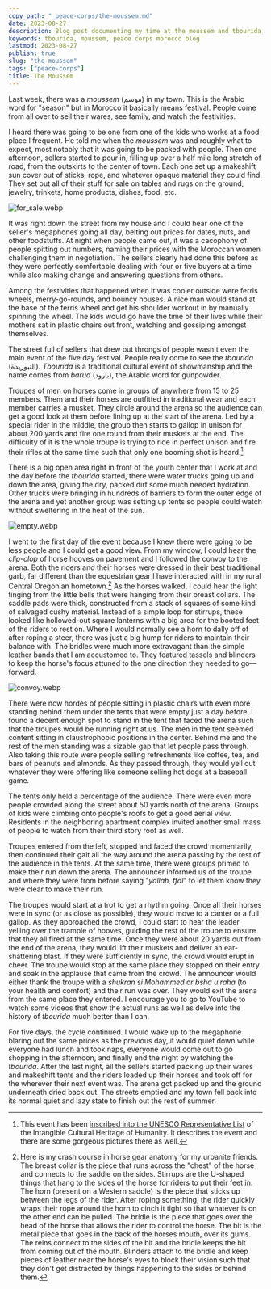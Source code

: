```yaml
---
copy_path: "_peace-corps/the-moussem.md"
date: 2023-08-27
description: Blog post documenting my time at the moussem and tbourida, a traditional Moroccan cultural event.
keywords: tbourida, moussem, peace corps morocco blog
lastmod: 2023-08-27
publish: true
slug: "the-moussem"
tags: ["peace-corps"]
title: The Moussem
---
```


Last week, there was a *moussem* (موسم) in my town. This is the Arabic word for "season" but in Morocco it basically means festival. People come from all over to sell their wares, see family, and watch the festivities.

I heard there was going to be one from one of the kids who works at a food place I frequent. He told me when the *moussem* was and roughly what to expect, most notably that it was going to be packed with people. Then one afternoon, sellers started to pour in, filling up over a half mile long stretch of road, from the outskirts to the center of town. Each one set up a makeshift sun cover out of sticks, rope, and whatever opaque material they could find. They set out all of their stuff for sale on tables and rugs on the ground; jewelry, trinkets, home products, dishes, food, etc.

![for_sale.webp](/assets/for_sale.webp)

It was right down the street from my house and I could hear one of the seller's megaphones going all day, belting out prices for dates, nuts, and other foodstuffs. At night when people came out, it was a cacophony of people spitting out numbers, naming their prices with the Moroccan women challenging them in negotiation. The sellers clearly had done this before as they were perfectly comfortable dealing with four or five buyers at a time while also making change and answering questions from others.

Among the festivities that happened when it was cooler outside were ferris wheels, merry-go-rounds, and bouncy houses. A nice man would stand at the base of the ferris wheel and get his shoulder workout in by manually spinning the wheel. The kids would go have the time of their lives while their mothers sat in plastic chairs out front, watching and gossiping amongst themselves.

The street full of sellers that drew out throngs of people wasn't even the main event of the five day festival. People really come to see the *tbourida* (التبوريدة). *Tbourida* is a traditional cultural event of showmanship and the name comes from *barud* (بارود), the Arabic word for gunpowder.

Troupes of men on horses come in groups of anywhere from 15 to 25 members. Them and their horses are outfitted in traditional wear and each member carries a musket. They circle around the arena so the audience can get a good look at them before lining up at the start of the arena. Led by a special rider in the middle, the group then starts to gallop in unison for about 200 yards and fire one round from their muskets at the end. The difficulty of it is the whole troupe is trying to ride in perfect unison and fire their rifles at the same time such that only one booming shot is heard.[^1]

There is a big open area right in front of the youth center that I work at and the day before the *tbourida* started, there were water trucks going up and down the area, giving the dry, packed dirt some much needed hydration. Other trucks were bringing in hundreds of barriers to form the outer edge of the arena and yet another group was setting up tents so people could watch without sweltering in the heat of the sun.

![empty.webp](/assets/empty.webp)

I went to the first day of the event because I knew there were going to be less people and I could get a good view. From my window, I could hear the *clip-clop* of horse hooves on pavement and I followed the convoy to the arena. Both the riders and their horses were dressed in their best traditional garb, far different than the equestrian gear I have interacted with in my rural Central Oregonian hometown.[^2] As the horses walked, I could hear the light tinging from the little bells that were hanging from their breast collars. The saddle pads were thick, constructed from a stack of squares of some kind of salvaged cushy material. Instead of a simple loop for stirrups, these looked like hollowed-out square lanterns with a big area for the booted feet of the riders to rest on. Where I would normally see a horn to dally off of after roping a steer, there was just a big hump for riders to maintain their balance with. The bridles were much more extravagant than the simple leather bands that I am accustomed to. They featured tassels and blinders to keep the horse's focus attuned to the one direction they needed to go—forward.

![convoy.webp](/assets/convoy.webp)

There were now hordes of people sitting in plastic chairs with even more standing behind them under the tents that were empty just a day before. I found a decent enough spot to stand in the tent that faced the arena such that the troupes would be running right at us. The men in the tent seemed content sitting in claustrophobic positions in the center. Behind me and the rest of the men standing was a sizable gap that let people pass through. Also taking this route were people selling refreshments like coffee, tea, and bars of peanuts and almonds. As they passed through, they would yell out whatever they were offering like someone selling hot dogs at a baseball game.

The tents only held a percentage of the audience. There were even more people crowded along the street about 50 yards north of the arena. Groups of kids were climbing onto people's roofs to get a good aerial view. Residents in the neighboring apartment complex invited another small mass of people to watch from their third story roof as well.

Troupes entered from the left, stopped and faced the crowd momentarily, then continued their gait all the way around the arena passing by the rest of the audience in the tents. At the same time, there were groups primed to make their run down the arena. The announcer informed us of the troupe and where they were from before saying "*yallah, tfdl*" to let them know they were clear to make their run.

The troupes would start at a trot to get a rhythm going. Once all their horses were in sync (or as close as possible), they would move to a canter or a full gallop. As they approached the crowd, I could start to hear the leader yelling over the trample of hooves, guiding the rest of the troupe to ensure that they all fired at the same time. Once they were about 20 yards out from the end of the arena, they would lift their muskets and deliver an ear-shattering blast. If they were sufficiently in sync, the crowd would erupt in cheer. The troupe would stop at the same place they stopped on their entry and soak in the applause that came from the crowd. The announcer would either thank the troupe with a *shukran si Mohammed* or *bsha u raha* (to your health and comfort) and their run was over. They would exit the arena from the same place they entered. I encourage you to go to YouTube to watch some videos that show the actual runs as well as delve into the history of *tbourida* much better than I can.

For five days, the cycle continued. I would wake up to the megaphone blaring out the same prices as the previous day, it would quiet down while everyone had lunch and took naps, everyone would come out to go shopping in the afternoon, and finally end the night by watching the *tbourida*. After the last night, all the sellers started packing up their wares and makeshift tents and the riders loaded up their horses and took off for the wherever their next event was. The arena got packed up and the ground underneath dried back out. The streets emptied and my town fell back into its normal quiet and lazy state to finish out the rest of summer.

[^1]: This event has been [inscribed into the UNESCO Representative List](https://ich.unesco.org/en/RL/tbourida-01483) of the Intangible Cultural Heritage of Humanity. It describes the event and there are some gorgeous pictures there as well.

[^2]: Here is my crash course in horse gear anatomy for my urbanite friends. The breast collar is the piece that runs across the "chest" of the horse and connects to the saddle on the sides. Stirrups are the U-shaped things that hang to the sides of the horse for riders to put their feet in. The horn (present on a Western saddle) is the piece that sticks up between the legs of the rider. After roping something, the rider quickly wraps their rope around the horn to cinch it tight so that whatever is on the other end can be pulled. The bridle is the piece that goes over the head of the horse that allows the rider to control the horse. The bit is the metal piece that goes in the back of the horses mouth, over its gums. The reins connect to the sides of the bit and the bridle keeps the bit from coming out of the mouth. Blinders attach to the bridle and keep pieces of leather near the horse's eyes to block their vision such that they don't get distracted by things happening to the sides or behind them.
